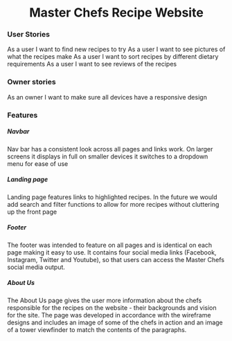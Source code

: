 <h1 align="center">Master Chefs Recipe Website</h1>

<h3>User Stories</h3>
As a user I want to find new recipes to try
As a user I want to see pictures of what the recipes make
As a user I want to sort recipes by different dietary requirements
As a user I want to see reviews of the recipes
<h3>Owner stories</h3>
As an owner I want to make sure all devices have a responsive design

<h3>Features</h3>
<h5>Navbar</h5>
Nav bar has a consistent look across all pages and links work. 
On larger screens it displays in full on smaller devices it switches to a dropdown menu for ease of use

<h5>Landing page</h5>
Landing page features links to highlighted recipes. In the future we would add search and filter functions to allow for more recipes without cluttering up the front page

<h5>Footer</h5>
The footer was intended to feature on all pages and is identical on each page making it easy to use.  It contains four social media links (Facebook, Instagram, Twitter and Youtube), so that users can access the Master Chefs social media output.

<h5>About Us</h5>
The About Us page gives the user more information about the chefs responsible for the recipes on the website - their backgrounds and vision for the site. The page was developed in accordance with the wireframe designs and includes an image of some of the chefs in action and an image of a tower viewfinder to match the contents of the paragraphs.